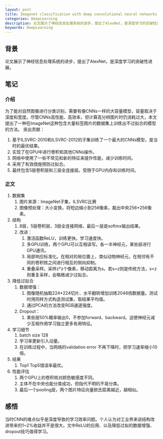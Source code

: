 ```yaml
---
layout: post
title: Imagenet classification with deep convolutional neural networks 笔记
categories: DeepLearning
description: 论文展示了神经信息处理系统的进步，提出了AlexNet，是深度学习的突破性进展。
keywords: DeepLearning
---
```


## 背景
论文展示了神经信息处理系统的进步，提出了AlexNet，是深度学习的突破性进展。

## 笔记

### 介绍
为了能对自然图像进行分类识别，需要有像CNNs一样的大容量模型，容量取决于深度和宽度。尽管CNNs高性能、高效率，但计算高分辨图片时仍消耗过大，本文提出了一种在ImageNet这种包含大量标签图片的数据集上训练出不过拟合的模型的方法。
突出贡献：  
1. 基于ILSVRC-2010和ILSVRC-2012的子集训练了一个最大的CNNs模型，是当时的最优结果。
2. 实现了在GPU中进行卷积和其他CNNs操作。
3. 网络中使用了一些不常见和新的特征来提升性能，减少训练时间。
4. 采用了有效措施预防过拟合。
5. 最终包含5层卷积层和三层全连接层。受限于GPU内存和训练时间。

### 正文
1. 数据集
    1. 图片来源：ImageNet子集，ILSVRC比赛
    2. 图像预处理：大小变换，将短边缩小到256像素，裁出中央256*256像素。
2. 结构
    1. 8层，5层卷积层，3层全连接网络，最后一层是softmx输出结果。
    2. 改进：
        1. 激活函数ReLU，训练更快。学习速度快。
        2. 多GPU训练，两个GPU可以互相读写。各一半神经元，某些层进行GPU通讯。
        3. 局部响应标准化。在相对的局位置上，类似动物神经元，在相邻有不同的卷积核之间进行相互的侧向抑制。
        4. 重叠采样。采样z*z个像素，移动距离为s。若s=z则是传统方法，s<z则重复采样，会略微减少过拟合。
3. 降低过拟合
    1. 数据增强：
        1. 图像随机抽取224*224切片、水平翻转增加训练2048倍数据量。测试时用同样方式构造测试集，取结果平均值。
        2. 通过PCA的方法改变RGB通道强度。
    2. Dropout：
        1. 某些层50%概率输出0，不参加forward、backward。迫使神经元减少互相作用学习独立更多有用特征。
4. 学习细节
    1. batch size 128
    2. 学习率更新引入动量。
    3. 在训练过程中，当网络的validation error 不再下降时，把学习速率缩小10倍。
5. 结果
    1. Top1 Top5错误率最优。
6. 性能评估
    1. 两个GPU上的卷积核对颜色敏感度不同。
    2. 主体不在中央也能分类成功，但指代不明的不易分类。
    3. 最后一个pooling层，两个图片特征向量欧氏距离越近，越相似。


## 感悟
当时CNN的难点似乎是深度导致的学习效率问题。个人认为对工业界来说结构改进带来的1~2%收益并不是很大。文中ReLU的应用、以及降低过拟的数据增强、dropout技巧值得学习。